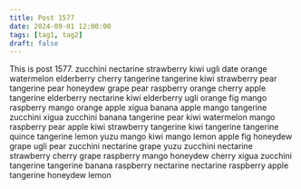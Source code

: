 ```yaml
---
title: Post 1577
date: 2024-09-01 12:00:00
tags: [tag1, tag2]
draft: false
---
```

This is post 1577.
zucchini
nectarine
strawberry
kiwi
ugli
date
orange
watermelon
elderberry
cherry
tangerine
tangerine
kiwi
strawberry
pear
tangerine
pear
honeydew
grape
pear
raspberry
orange
cherry
apple
tangerine
elderberry
nectarine
kiwi
elderberry
ugli
orange
fig
mango
raspberry
mango
orange
apple
xigua
banana
apple
mango
tangerine
zucchini
xigua
zucchini
banana
tangerine
pear
kiwi
watermelon
mango
raspberry
pear
apple
kiwi
strawberry
tangerine
kiwi
tangerine
tangerine
quince
tangerine
lemon
yuzu
mango
kiwi
mango
lemon
apple
fig
honeydew
grape
ugli
pear
zucchini
nectarine
grape
yuzu
zucchini
nectarine
strawberry
cherry
grape
raspberry
mango
honeydew
cherry
xigua
zucchini
tangerine
tangerine
banana
raspberry
nectarine
nectarine
raspberry
apple
tangerine
honeydew
lemon
